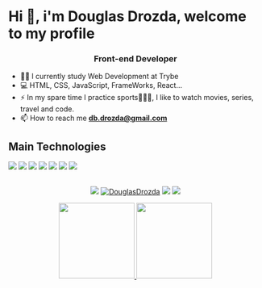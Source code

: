 # Hi 🤙, i'm Douglas Drozda, welcome to my profile

<h3 align="center">Front-end Developer</h3>

- 👨‍💻 I currently study Web Development at Trybe
- 💻 HTML, CSS, JavaScript, FrameWorks, React...
- ⚡ In my spare time I practice sports🚴‍♂🏃, I like to watch movies, series, travel and code.
- 📫 How to reach me **db.drozda@gmail.com**

## Main Technologies
<p align="left">
 <img src="https://img.shields.io/badge/HTML5-E34F26?style=for-the-badge&logo=html5&logoColor=white" />
 <img src="https://img.shields.io/badge/CSS3-1572B6?style=for-the-badge&logo=css3&logoColor=white" />
 <img src="https://img.shields.io/badge/JavaScript-323330?style=for-the-badge&logo=javascript&logoColor=F7DF1E" />
 <img src="https://img.shields.io/badge/React-20232A?style=for-the-badge&logo=react&logoColor=61DAFB" />
 <img src="https://img.shields.io/badge/Redux-593D88?style=for-the-badge&logo=redux&logoColor=white" />
 <img src="https://img.shields.io/badge/Jest-C21325?style=for-the-badge&logo=jest&logoColor=white" />
 <img src="https://img.shields.io/badge/Git-F05032?style=for-the-badge&logo=git&logoColor=white" />
</p>

##

<p align="center">
<a href="https://www.linkedin.com/in/douglasdrozda/" target="_blank"><img src="https://img.shields.io/badge/-LinkedIn-%230077B5?style=for-the-badge&logo=linkedin&logoColor=white" target="_blank"></a>
<a href="https://instagram.com/doouglasdrozda" target="_blank"><img src="https://img.shields.io/badge/-Instagram-%23E4405F?style=for-the-badge&logo=instagram&logoColor=white" target="_blank" alt="DouglasDrozda"></a>
<a href = "mailto:db.drozda@gmail.com"><img src="https://img.shields.io/badge/Gmail-D14836?style=for-the-badge&logo=gmail&logoColor=white" target="_blank"></a>
<a href="https://api.whatsapp.com/send?phone=13997715719" target="blank"><img src="https://img.shields.io/badge/WhatsApp-25D366?style=for-the-badge&logo=whatsapp&logoColor=white"></a>
</p>

<div align="center">
  <a href="https://github.com/engenny">
  <img height="150em" src="https://github-readme-stats.vercel.app/api?username=DouglasDrozda&show_icons=true&theme=github_dark&include_all_commits=true&count_private=true"/>
  <img height="150em" src="https://github-readme-stats.vercel.app/api/top-langs/?username=DouglasDrozda&layout=compact&langs_count=7&theme=github_dark"/>
</div>
